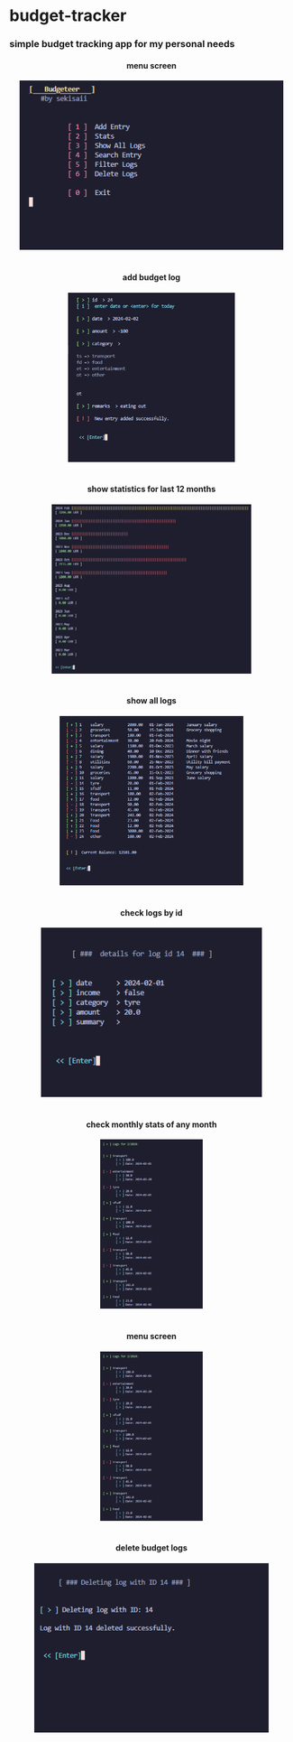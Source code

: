 # budget-tracker

### simple budget tracking app for my personal needs

<div align="center">

#### menu screen
<img src="README/Screenshot 2024-02-02 121940.png" height="300" width="auto" />
<br>
<br>

#### add budget log
<img src="README/Screenshot 2024-02-02 122033.png" height="300" width="auto" />
<br>
<br>

#### show statistics for last 12 months
<img src="README/Screenshot 2024-02-02 122046.png" height="300" width="auto" />
<br>
<br>

#### show all logs
<img src="README/Screenshot 2024-02-02 122057.png" height="300" width="auto" />
<br>
<br>

#### check logs by id
<img src="README/Screenshot 2024-02-02 122120.png" height="300" width="auto" />
<br>
<br>

#### check monthly stats of any month
<img src="README/Screenshot 2024-02-02 122146.png" height="300" width="auto" />
<br>
<br>

#### menu screen
<img src="README/Screenshot 2024-02-02 122146.png" height="300" width="auto" />
<br>
<br>

#### delete budget logs
<img src="README/Screenshot 2024-02-02 122200.png" height="300" width="auto" />
<br>
<br>

</div>